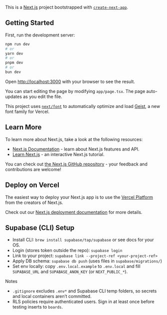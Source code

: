 This is a [Next.js](https://nextjs.org) project bootstrapped with [`create-next-app`](https://nextjs.org/docs/app/api-reference/cli/create-next-app).

## Getting Started

First, run the development server:

```bash
npm run dev
# or
yarn dev
# or
pnpm dev
# or
bun dev
```

Open [http://localhost:3000](http://localhost:3000) with your browser to see the result.

You can start editing the page by modifying `app/page.tsx`. The page auto-updates as you edit the file.

This project uses [`next/font`](https://nextjs.org/docs/app/building-your-application/optimizing/fonts) to automatically optimize and load [Geist](https://vercel.com/font), a new font family for Vercel.

## Learn More

To learn more about Next.js, take a look at the following resources:

- [Next.js Documentation](https://nextjs.org/docs) - learn about Next.js features and API.
- [Learn Next.js](https://nextjs.org/learn) - an interactive Next.js tutorial.

You can check out [the Next.js GitHub repository](https://github.com/vercel/next.js) - your feedback and contributions are welcome!

## Deploy on Vercel

The easiest way to deploy your Next.js app is to use the [Vercel Platform](https://vercel.com/new?utm_medium=default-template&filter=next.js&utm_source=create-next-app&utm_campaign=create-next-app-readme) from the creators of Next.js.

Check out our [Next.js deployment documentation](https://nextjs.org/docs/app/building-your-application/deploying) for more details.

## Supabase (CLI) Setup

- Install CLI: `brew install supabase/tap/supabase` or see docs for your OS.
- Login (stores token outside the repo): `supabase login`
- Link to your project: `supabase link --project-ref <your-project-ref>`
- Apply DB schema: `supabase db push` (uses files in `supabase/migrations/`)
- Set env locally: copy `.env.local.example` to `.env.local` and fill `SUPABASE_URL` and `SUPABASE_ANON_KEY` (or `NEXT_PUBLIC_*`).

Notes
- `.gitignore` excludes `.env*` and Supabase CLI temp folders, so secrets and local containers aren’t committed.
- RLS policies require authenticated users. Sign in at least once before testing inserts to `boards`.

